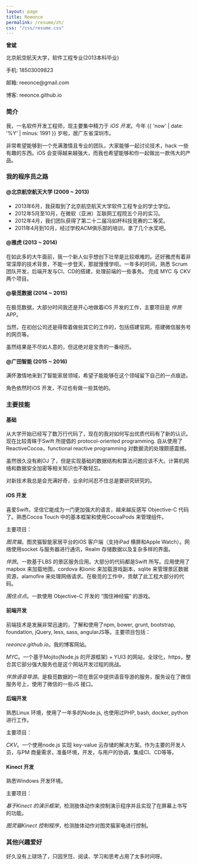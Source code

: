 ```yaml
---
layout: page
title: Reeonce
permalink: /resume/zh/
css: "/css/resume.css"
---
```


<div id="contact-me">
  <p><strong>曾斌</strong></p>
  <p>北京航空航天大学，软件工程专业(2013本科毕业)</p>
  <p>手机: 18503009823</p>
  <p>邮箱: reeonce@gmail.com</p>
  <p>博客: reeonce.github.io</p>
</div>

### 简介

我，一名软件开发工程师，现主要集中精力于 *iOS 开发*。今年 {{ 'now' | date: '%Y' | minus: 1991 }} 岁啦，居广东省深圳市。

非常希望能够到一个充满激情且专业的团队，大家能够一起讨论技术，hack 一些有趣的东西。iOS 会变得越来越强大，而我也希望能够和你一起做出一款伟大的产品。

### 我的程序员之路

<div class="content">
  <h4>@北京航空航天大学 (2009 ~ 2013)</h4>
  <ul>
    <li>2013年6月，我获取到了北京航空航天大学软件工程专业的学士学位。</li>
    <li>2012年5月至10月，在微软（亚洲）互联网工程院五个月的实习。</li>
    <li>2012年4月，我们团队获得了第二十二届冯如杯科技竞赛的二等奖。</li>
    <li>2011年4月到10月，经过学校ACM俱乐部的培训，拿了几个水奖吧。</li>
  </ul>
</div>
<div class="content">
  <h4>@雅虎 (2013 ~ 2014)</h4>
  <p>在如此多的大牛面前，我一个新人似乎想创下壮举是比较艰难的。还好雅虎有着非常深厚的技术背景，不能一步登天，那就慢慢学呗。一年多的时间，熟悉 Scrum 团队开发，后端开发与CI、CD的搭建，处理前端的一些事务。
    完成 MYC 与 CKV 两个项目。
  </p>
</div>
<div class="content">
  <h4>@极觅数据 (2014 ~ 2015)</h4>
  <p>在极觅数据，大部分时间我还是开心地做着iOS 开发的工作，主要项目是 <em>伴旅</em> APP。</p>
  <p>当然，在初创公司还是得帮着做些其它的工作的，包括搭建官网，搭建微信服务号的网页等。</p>
  <p>虽然结果是不尽如人意的，但这绝对是宝贵的一番经历。</p>
</div>
<div class="content">
  <h4>@广田智能 (2015 ~ 2016)</h4>
  <p>满怀激情地来到了智能家居领域，希望子能能够在这个领域留下自己的一点痕迹。</p>
  <p>角色依然时iOS 开发，不过也有做一些其他的。</p>
</div>

### 主要技能

#### 基础
  从大学开始已经写了数万行代码了，现在的我对如何写出优质代码有了新的认识。现在比较青睐于Swift 所提倡的 protocol-oriented programming. 自从使用了 ReactiveCocoa，functional reactive programming 对数据流的处理颇感震撼。

  虽然很久没有刷OJ 了，但是实现基础的数据结构和算法问题应该不大。计算机网络和数据安全加密等相关知识也不敢轻忘。

  对新技术我总是会充满好奇，业余时间忍不住总是要研究研究的。

#### iOS 开发
  喜爱Swift，坚信它能成为一门更加强大的语言，越来越反感写 Objective-C 代码了。熟悉Cocoa Touch 中的基本框架和使用CocoaPods 来管理组件。

  主要项目：

  *图灵猫*。图灵猫智能家居平台的iOS 客户端（支持iPad 横屏和Apple Watch）。网络使用socket 与服务器进行通讯，Realm 存储数据以及复杂多样的界面。

  *伴旅*。一款基于LBS 的景区服务应用。大部分的代码都是Swift 所写。应用使用了mapbox 来加载地图，cordova 和ionic 来加载游戏副本，sqlite 来管理景区数据资源，alamofire 来处理网络请求。在极觅的工作中，贡献了此工程大部分的代码。

  *围住点点*。一款使用 Objective-C 开发的 “围住神经猫” 的游戏。

#### 前端开发
  前端技术是发展非常迅速的，了解和使用了npm, bower, grunt, bootstrap, foundation, jQuery, less, sass, angularJS等。主要项目包括：

  *reeonce.github.io*。我的博客网站。

  *MYC*。一个基于Mojito(Node.js 的开源框架) + YUI3 的网站，全球化，https，整合其它部分强大服务也是这个网站开发过程的挑战。

  *伴旅语音导游*。是极觅数据的一项在景区中提供语音导游的服务，服务设在了微信服务号上，使用了微信的一些JS 接口。

#### 后端开发
  熟悉Linux 环境，使用了一年多的Node.js, 也使用过PHP, bash, docker, python 进行工作。

  主要项目：

  *CKV*。一个使用node.js 实现 key-value 云存储的解决方案。作为主要的开发人员，与PM 商量需求，准备环境，开发，与用户的协调，集成CI、CD等等。

#### Kinect 开发
  熟悉Windows 开发环境。

  主要项目：

  *基于Kinect 的演示框架*，检测肢体动作来控制演示程序并且实现了在屏幕上书写的功能。

  *图灵猫Kinect 控制程序*，检测肢体动作对图灵猫家电进行控制。

### 其他兴趣爱好

好久没有上球场了，只因烹饪、阅读、学习和思考占用了太多时间呀。
